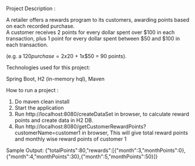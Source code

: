 Project Description :

A retailer offers a rewards program to its customers, awarding points based on each recorded purchase.  
A customer receives 2 points for every dollar spent over $100 in each transaction, plus 1 point for every dollar spent between $50 and $100 in each transaction. 

(e.g. a $120 purchase = 2x$20 + 1x$50 = 90 points). 

Technologies used for this project:  

Spring Boot, H2 (in-memory hql), Maven

How to run a project :
1.	Do maven clean install 
2.	Start the application
3.  Run http://localhost:8080/createDataSet in browser, to calculate reward points and create data in H2 DB.
4.	Run http://localhost:8080/getCustomerRewardPoints?customerName=customer1 in browser, This will give total reward points and monthly wise reward points of customer 1


Sample Output:
{"totalPoints":80,"rewards":[{"month":3,"monthPoints":0},{"month":4,"monthPoints":30},{"month":5,"monthPoints":50}]}